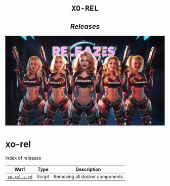 <h1 align="center"><code>XO-REL</code></h1>
<h2 align="center"><i>Releases</i></h2>

[![](./gfx/x.png)](https://youtu.be/rxziz-IcBKQ?feature=shared)

# xo-rel
Index of releases

Wat? | Type | Description 
--- | --- | ---
[`xo-rel-s-rd`](https://github.com/xyizko/xo-rel-s-rd) | Script | Removing all docker components
